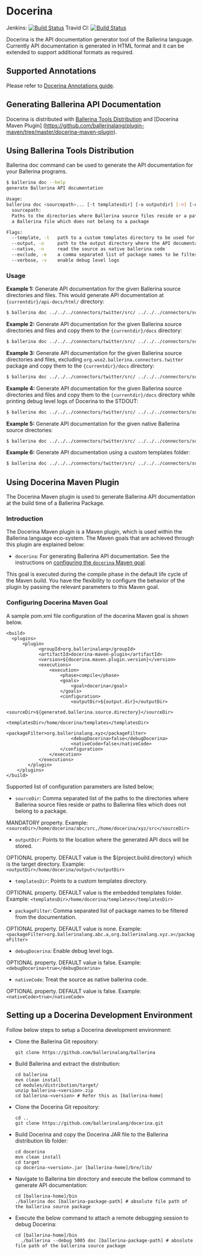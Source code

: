 # Docerina

Jenkins: [![Build Status](https://wso2.org/jenkins/job/ballerinalang/job/docerina/badge/icon)](https://wso2.org/jenkins/job/ballerinalang/job/docerina/)
Travid CI: [![Build Status](https://travis-ci.org/ballerinalang/docerina.svg?branch=master)](https://travis-ci.org/ballerinalang/docerina)  

Docerina is the API documentation generator tool of the Ballerina language. Currently API documentation is generated in HTML format 
and it can be extended to support additional formats as required.

## Supported Annotations

Please refer to [Docerina Annotations guide](docs/Annotations.md).

## Generating Ballerina API Documentation

Docerina is distributed with [Ballerina Tools Distribution](https://github.com/ballerinalang/tools-distribution) and [Docerina Maven Plugin] (https://github.com/ballerinalang/plugin-maven/tree/master/docerina-maven-plugin). 

## Using Ballerina Tools Distribution

Ballerina doc command can be used to generate the API documentation for your Ballerina programs.

```sh
$ ballerina doc --help
generate Ballerina API documentation

Usage:
ballerina doc <sourcepath>... [-t templatesdir] [-o outputdir] [-n] [-e excludedpackages] [-v]
  sourcepath:
  Paths to the directories where Ballerina source files reside or a path to
  a Ballerina file which does not belong to a package

Flags:
  --template, -t   path to a custom templates directory to be used for API documentation generation
  --output, -o     path to the output directory where the API documentation will be written to
  --native, -n     read the source as native ballerina code
  --exclude, -e    a comma separated list of package names to be filtered from the documentation
  --verbose, -v    enable debug level logs
```

### Usage

**Example 1:** Generate API documentation for the given Ballerina source directories and files. This would generate API documentation at `{currentdir}/api-docs/html/` directory:
```sh
$ ballerina doc ../../../connectors/twitter/src/ ../../../connectors/soap/src/ test.bal
```
**Example 2:** Generate API documentation for the given Ballerina source directories and files and copy them to the `{currentdir}/docs` directory:
```sh
$ ballerina doc ../../../connectors/twitter/src/ ../../../connectors/soap/src/ test.bal  -o docs
```
**Example 3:** Generate API documentation for the given Ballerina source directories and files, excluding `org.wso2.ballerina.connectors.twitter` package and copy them to the `{currentdir}/docs` directory:
```sh
$ ballerina doc ../../../connectors/twitter/src/ ../../../connectors/soap/src/ test.bal  -o docs -e org.wso2.ballerina.connectors.twitter
```
**Example 4:** Generate API documentation for the given Ballerina source directories and files and copy them to the `{currentdir}/docs` directory while printing debug level logs of Docerina to the STDOUT:
```sh
$ ballerina doc ../../../connectors/twitter/src/ ../../../connectors/soap/src/ test.bal  -o docs -v
```
**Example 5:** Generate API documentation for the given native Ballerina source directories:
```sh
$ ballerina doc ../../../connectors/twitter/src/ ../../../connectors/soap/src/ -n
```
**Example 6:** Generate API documentation using a custom templates folder:
```sh
$ ballerina doc ../../../connectors/twitter/src/ ../../../connectors/soap/src/ -t custom-templates
```

## Using Docerina Maven Plugin

The Docerina Maven plugin is used to generate Ballerina API documentation at the build time of a Ballerina Package.

### Introduction

The Docerina Maven plugin is a Maven plugin, which is used within the Ballerina language eco-system. The Maven goals that are achieved through this plugin are explained below:

* `docerina`: For generating Ballerina API documentation. See the instructions on [configuring the `docerina` Maven goal](#configuring-the-docerina-maven-goal). 

This goal is executed during the compile phase in the default life cycle of the Maven build. You have the flexibility to configure the behavior of the plugin by passing the relevant parameters to this Maven goal.

### Configuring Docerina Maven Goal

A sample pom.xml file configuration of the docerina Maven goal is shown below.

    <build>
      <plugins>
          <plugin>
                <groupId>org.ballerinalang</groupId>
                <artifactId>docerina-maven-plugin</artifactId>
                <version>${docerina.maven.plugin.version}</version>
                <executions>
                    <execution>
                        <phase>compile</phase>
                        <goals>
                            <goal>docerina</goal>
                        </goals>
                        <configuration>
                            <outputDir>${output.dir}</outputDir>
                            <sourceDir>${generated.ballerina.source.directory}</sourceDir>
                            <templatesDir>/home/docerina/templates</templatesDir>
                            <packageFilter>org.ballerinalang.xyz</packageFilter>
                            <debugDocerina>false</debugDocerina>
                            <nativeCode>false</nativeCode>
                        </configuration>
                    </execution>
                </executions>
            </plugin>
        </plugins>
    </build>
    
Supported list of configuration parameters are listed below;

* `sourceDir`: Comma separated list of the paths to the directories where Ballerina source files reside or 
paths to Ballerina files which does not belong to a package.

 MANDATORY property.
 Example: `<sourceDir>/home/docerina/abc/src,/home/docerina/xyz/src</sourceDir>`
 
* `outputDir`: Points to the location where the generated API docs will be stored. 

 OPTIONAL property.
 DEFAULT value is the ${project.build.directory} which is the target directory.
 Example: `<outputDir>/home/docerina/output</outputDir>`
 
* `templatesDir`: Points to a custom templates directory.

 OPTIONAL property.
 DEFAULT value is the embedded templates folder.
 Example: `<templatesDir>/home/docerina/templates</templatesDir>`

* `packageFilter`: Comma separated list of package names to be filtered from the documentation.

 OPTIONAL property.
 DEFAULT value is none.
 Example: `<packageFilter>org.ballerinalang.abc.a,org.ballerinalang.xyz.x</packageFilter>`

* `debugDocerina`: Enable debug level logs.

 OPTIONAL property.
 DEFAULT value is false.
 Example: `<debugDocerina>true</debugDocerina>`

* `nativeCode`: Treat the source as native ballerina code.

 OPTIONAL property.
 DEFAULT value is false.
 Example: `<nativeCode>true</nativeCode>`
 
## Setting up a Docerina Development Environment

Follow below steps to setup a Docerina development environment:

- Clone the Ballerina Git repository:
  
  ```
  git clone https://github.com/ballerinalang/ballerina
  ```
  
- Build Ballerina and extract the distribution:
 
  ```
  cd ballerina
  mvn clean install
  cd modules/distribution/target/
  unzip ballerina-<version>.zip
  cd ballerina-<version> # Refer this as [ballerina-home]
  ```

- Clone the Docerina Git repository:
  
  ```
  cd ..
  git clone https://github.com/ballerinalang/docerina.git
  ```

- Build Docerina and copy the Docerina JAR file to the Ballerina distribution lib folder:
  
  ```
  cd docerina
  mvn clean install
  cd target
  cp docerina-<version>.jar [ballerina-home]/bre/lib/
  ```

- Navigate to Ballerina bin directory and execute the bellow command to generate API documentation:
  
  ```
  cd [ballerina-home]/bin
  ./ballerina doc [ballerina-package-path] # absolute file path of the ballerina source package
  ```
  
- Execute the below command to attach a remote debugging session to debug Docerina:

  ```
  cd [ballerina-home]/bin
    ./ballerina --debug 5005 doc [ballerina-package-path] # absolute file path of the ballerina source package
  ```
